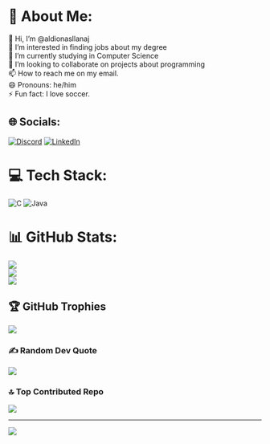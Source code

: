 # 💫 About Me:
👋 Hi, I’m @aldionasllanaj<br>👀 I’m interested in finding jobs about my degree<br>🌱 I’m currently studying in Computer Science<br>💞️ I’m looking to collaborate on projects about programming<br>📫 How to reach me on my email.<br>😄 Pronouns: he/him<br>⚡ Fun fact: I love soccer.


## 🌐 Socials:
[![Discord](https://img.shields.io/badge/Discord-%237289DA.svg?logo=discord&logoColor=white)](https://discord.gg/https://discord.gg/7sUUJgPu) [![LinkedIn](https://img.shields.io/badge/LinkedIn-%230077B5.svg?logo=linkedin&logoColor=white)](https://linkedin.com/in/AldionAsllanaj) 

# 💻 Tech Stack:
![C](https://img.shields.io/badge/c-%2300599C.svg?style=for-the-badge&logo=c&logoColor=white) ![Java](https://img.shields.io/badge/java-%23ED8B00.svg?style=for-the-badge&logo=openjdk&logoColor=white)
# 📊 GitHub Stats:
![](https://github-readme-stats.vercel.app/api?username=aldionasllanaj&theme=dark&hide_border=false&include_all_commits=false&count_private=false)<br/>
![](https://github-readme-streak-stats.herokuapp.com/?user=aldionasllanaj&theme=dark&hide_border=false)<br/>
![](https://github-readme-stats.vercel.app/api/top-langs/?username=aldionasllanaj&theme=dark&hide_border=false&include_all_commits=false&count_private=false&layout=compact)

## 🏆 GitHub Trophies
![](https://github-profile-trophy.vercel.app/?username=aldionasllanaj&theme=radical&no-frame=false&no-bg=true&margin-w=4)

### ✍️ Random Dev Quote
![](https://quotes-github-readme.vercel.app/api?type=horizontal&theme=radical)

### 🔝 Top Contributed Repo
![](https://github-contributor-stats.vercel.app/api?username=aldionasllanaj&limit=5&theme=dark&combine_all_yearly_contributions=true)

---
[![](https://visitcount.itsvg.in/api?id=aldionasllanaj&icon=0&color=0)](https://visitcount.itsvg.in)

<!-- Proudly created with GPRM ( https://gprm.itsvg.in ) -->
